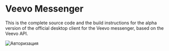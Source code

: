# Veevo Messenger

This is the complete source code and the build instructions for the alpha version of the official desktop client for the Veevo messenger, based on the Veevo API.

![Авторизация](https://drive.google.com/file/d/1oSslUBXSEXCR0jHEQ4Mqs-ljuSAf9jG9/view?usp=sharing "Veevo авторизация")
